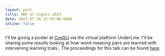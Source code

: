 ```yaml
---
layout: post
title: MBP at CogSci 2023
date: 2023-07-26 15:59:00-0400
inline: false
---
```


I'll be giving a poster at [CogSci](https://cognitivesciencesociety.org/cogsci-2023/) via the virtual platform UnderLine.
I'll be sharing some results looking at how word-meaning pairs are learned with intervening learning trials..
The proceedings for this talk can be found [here](https://escholarship.org/uc/item/26c2339w).